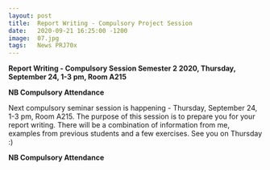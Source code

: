 ```yaml
---
layout: post
title:  Report Writing - Compulsory Project Session
date:   2020-09-21 16:25:00 -1200
image:  07.jpg
tags:   News PRJ70x
---
```


**Report Writing - Compulsory Session Semester 2 2020, Thursday, September 24, 1-3 pm, Room A215**

**NB Compulsory Attendance**

Next compulsory seminar session is happening - Thursday, September 24, 1-3 pm, Room A215.
The purpose of this session is to prepare you for your report writing. 
There will be a combination of information from me, examples from previous students and a few exercises. 
See you on Thursday :)

**NB Compulsory Attendance**